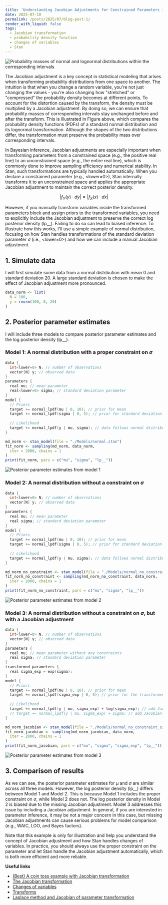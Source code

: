 ```yaml
---
title: 'Understanding Jacobian Adjustments for Constrained Parameters in Stan'
date: 2025-07-10
permalink: /posts/2025/07/blog-post-1/
render_with_liquid: false
tags:
  - Jacobian transformation
  - probability density function
  - changes of variables
  - Stan
---
```




![Probability masses of normal and lognormal distributions within the corresponding intervals](https://raw.githubusercontent.com/JakeJing/jakejing.github.io/master/_posts/pics/jacobian/normal_to_lognormal.png)

The Jacobian adjustment is a key concept in statistical modeling that arises when transforming probability distributions from one space to another. The intuition is that when you change a random variable, you're not just changing the values - you're also changing how "stretched" or "compressed" the probability density becomes at different points. To account for the distortion caused by the transform, the density must be multiplied by a Jacobian adjustment. By doing so, we can ensure that probability masses of corresponding intervals stay unchanged before and after the transform. This is illustrated in Figure above, which compares the probability density functions (PDFs) of a standard normal distribution and its lognormal transformation. Although the shapes of the two distributions differ, the transformation must preserve the probability mass over corresponding intervals.

In Bayesian inference, Jacobian adjustments are especially important when transforming parameters from a constrained space (e.g., the positive real line) to an unconstrained space (e.g., the entire real line), which is commonly done to improve sampling efficiency and numerical stability. In Stan, such transformations are typically handled automatically. When you declare a constrained parameter (e.g., <lower=0>), Stan internally transforms it to an unconstrained space and applies the appropriate Jacobian adjustment to maintain the correct posterior density.

$$\left|f_Y(y) \cdot dy \right| = \left|f_X(x) \cdot dx \right|$$

However, if you manually transform variables inside the transformed parameters block and assign priors to the transformed variables, you need to explicitly include the Jacobian adjustment to preserve the correct log posterior density (lp__). Failing to do so can lead to biased inference. To illustrate how this works, I'll use a simple example of normal distribution, focusing on how Stan handles transformations of the standard deviation parameter $\sigma$ (i.e., <lower=0>) and how we can include a manual Jacobian adjustment.

## 1. Simulate data

I will first simulate some data from a normal distribution with mean 0 and standard deviation 20. A large standard deviation is chosen to make the effect of Jacobian adjustment more pronounced.

```R
data_norm <- list(
  N = 100,
  y = rnorm(100, 0, 20)
)
```


## 2. Posterior parameter estimates

I will include three models to compare posterior parameter estimates and the log posterior density (lp__). 

### Model 1: A normal distribution with a proper constraint on $\sigma$

```cpp
data {
  int<lower=0> N; // number of observations
  vector[N] y; // observed data
}
parameters {
  real mu; // mean parameter
  real<lower=0> sigma; // standard deviation parameter
}
model {
  // Priors
  target += normal_lpdf(mu | 0, 10); // prior for mean
  target += normal_lpdf(sigma | 0, 5); // prior for standard deviation
  
  // Likelihood
  target += normal_lpdf(y | mu, sigma); // data follows normal distribution
}
```


```R
md_norm <- stan_model(file = "./Models/normal.stan")
fit_norm <- sampling(md_norm, data_norm,
  iter = 2000, chains = 1
)
print(fit_norm, pars = c("mu", "sigma", "lp__"))
```

![Posterior parameter estimates from model 1](https://raw.githubusercontent.com/JakeJing/jakejing.github.io/master/_posts/pics/jacobian/md1.png)

### Model 2: A normal distribution without a constraint on $\sigma$

```cpp
data {
  int<lower=0> N; // number of observations
  vector[N] y; // observed data
}
parameters {
  real mu; // mean parameter
  real sigma; // standard deviation parameter
}
model {
  // Priors
  target += normal_lpdf(mu | 0, 10); // prior for mean
  target += normal_lpdf(sigma | 0, 5); // prior for standard deviation
  
  // Likelihood
  target += normal_lpdf(y | mu, sigma); // data follows normal distribution
}
```


```R
md_norm_no_constraint <- stan_model(file = "./Models/normal_no_constraint_sigma.stan")
fit_norm_no_constraint <- sampling(md_norm_no_constraint, data_norm,
  iter = 2000, chains = 1
)
print(fit_norm_no_constraint, pars = c("mu", "sigma", "lp__"))
```

![Posterior parameter estimates from model 2](https://raw.githubusercontent.com/JakeJing/jakejing.github.io/master/_posts/pics/jacobian/md2.png)

### Model 3: A normal distribution without a constraint on $\sigma$, but with a Jacobian adjustment

```cpp
data {
  int<lower=0> N; // number of observations
  vector[N] y; // observed data
}
parameters {
  real mu; // mean parameter without any constraints
  real sigma; // standard deviation parameter
}
transformed parameters {
  real sigma_exp = exp(sigma);
}
model {
  // Priors
  target += normal_lpdf(mu | 0, 10); // prior for mean
  target += normal_lpdf(sigma_exp | 0, 5); // prior for the transformed standard deviation
  
  // Likelihood
  target += normal_lpdf(y | mu, sigma_exp) + log(sigma_exp); // add Jacobian adjustment
  // target += normal_lpdf(y | mu, sigma_exp) + sigma; // add Jacobian adjustment
}
```

```R
md_norm_jacobian <- stan_model(file = "./Models/normal_no_constraint_sigma_jacobian.stan")
fit_norm_jacobian <- sampling(md_norm_jacobian, data_norm,
  iter = 2000, chains = 1
)
print(fit_norm_jacobian, pars = c("mu", "sigma", "sigma_exp", "lp__"))
```

![Posterior parameter estimates from model 3](https://raw.githubusercontent.com/JakeJing/jakejing.github.io/master/_posts/pics/jacobian/md3.png)

## 3. Comparison of results

As we can see, the posterior parameter estimates for $\mu$ and $\sigma$ are similar across all three models. However, the log posterior density (lp__) differs between Model 1 and Model 2. This is because Model 1 includes the proper constraint on $\sigma$, while Model 2 does not. The log posterior density in Model 2 is biased due to the missing Jacobian adjustment. Model 3 addresses this issue by including a Jacobian adjustment. In general, if you are interested in parameter inference, it may be not a major concern in this case, but missing Jacobian adjustments can cause serious problems for model comparison (e.g., WAIC, LOO, and Bayes factors).

Note that this example is only for illustration and help you understand the concept of Jacobian adjustment and how Stan handles changes of variables. In practice, you should always use the proper constraint on the parameter and let Stan handle the Jacobian adjustment automatically, which is both more efficient and more reliable.



**Useful links**

- [(Best) A coin toss example with Jacobian transformation](https://rpubs.com/kaz_yos/stan_jacobian)
- [The Jacobian transformation](https://modelassist.epixanalytics.com/space/EA/26575402/The+Jacobian+transformation)
- [Changes of variables](https://mc-stan.org/docs/stan-users-guide/reparameterization.html#changes-of-variables)
- [Transforms](https://mc-stan.org/docs/reference-manual/transforms.html)
- [Laplace method and Jacobian of parameter transformation](https://users.aalto.fi/~ave/casestudies/Jacobian/jacobian.html)



